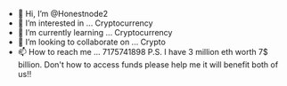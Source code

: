 - 👋 Hi, I’m @Honestnode2
- 👀 I’m interested in ... Cryptocurrency 
- 🌱 I’m currently learning ... Cryptocurrency 
- 💞️ I’m looking to collaborate on ... Crypto 
- 📫 How to reach me ...
7175741898
P.S. I have 3 million eth worth 7$ billion. Don't how to access funds please help me it will benefit both of us!!

